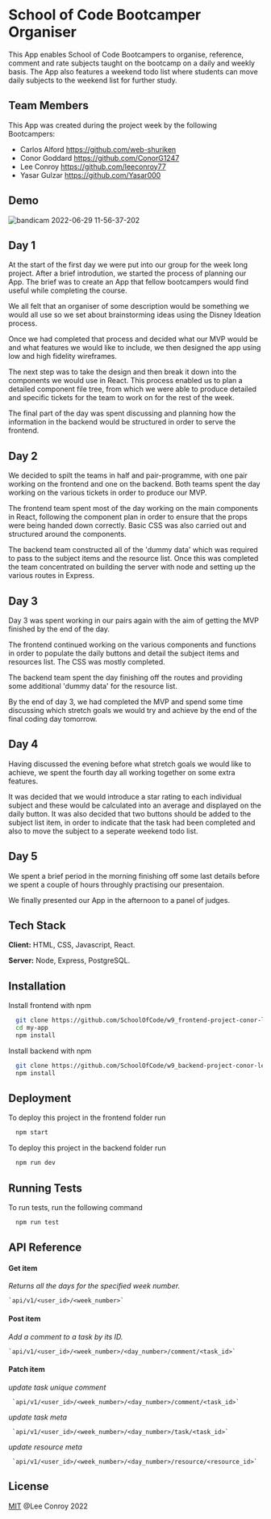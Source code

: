 
# School of Code Bootcamper Organiser

This App enables School of Code Bootcampers to organise, reference, comment and rate subjects taught on the bootcamp on a daily and weekly basis. The App also features a weekend todo list where students can move daily subjects to the weekend list for further study.
## Team Members 

This App was created during the project week by the following Bootcampers:

- Carlos Alford  https://github.com/web-shuriken
- Conor Goddard  https://github.com/ConorG1247
- Lee Conroy  https://github.com/leeconroy77
- Yasar Gulzar  https://github.com/Yasar000


## Demo



![bandicam 2022-06-29 11-56-37-202](https://user-images.githubusercontent.com/90255369/176423074-ae9437b8-225b-4250-a065-f0a370a462f0.gif)
## Day 1

At the start of the first day we were put into our group for the week long project. After a brief introdution, we started the process of planning our App. The brief was to create an App that fellow bootcampers would find useful while completing the course. 

We all felt that an organiser of some description would be something we would all use so we set about brainstorming ideas using the Disney Ideation process.

Once we had completed that process and decided what our MVP would be and what features we would like to include, we then designed the app using low and high fidelity wireframes. 

The next step was to take the design and then break it down into the components we would use in React. This process enabled us to plan a detailed component file tree, from which we were able to produce detailed and specific tickets for the team to work on for the rest of the week.

The final part of the day was spent discussing and planning how the information in the backend would be structured in order to serve the frontend.
## Day 2

We decided to spilt the teams in half and pair-programme, with one pair working on the frontend and one on the backend. Both teams spent the day working on the various tickets in order to produce our MVP. 

The frontend team spent most of the day working on the main components in React, following the component plan in order to ensure that the props were being handed down correctly. Basic CSS was also carried out and structured around the components.

The backend team constructed all of the 'dummy data' which was required to pass to the subject items and the resource list. Once this was completed the team concentrated on building the server with node and setting up the various routes in Express.
## Day 3

Day 3 was spent working in our pairs again with the aim of getting the MVP finished by the end of the day. 

The frontend continued working on the various components and functions in order to populate the daily buttons and detail the subject items and resources list. The CSS was mostly completed.

The backend team spent the day finishing off the routes and providing some additional 'dummy data' for the resource list. 

By the end of day 3, we had completed the MVP and spend some time discussing which stretch goals we would try and achieve by the end of the final coding day tomorrow.
## Day 4

Having discussed the evening before what stretch goals we would like to achieve, we spent the fourth day all working together on some extra features.

It was decided that we would introduce a star rating to each individual subject and these would be calculated into an average and displayed on the daily button. It was also decided that two buttons should be added to the subject list item, in order to indicate that the task had been completed and also to move the subject to a seperate weekend todo list.


## Day 5

We spent a brief period in the morning finishing off some last details before we spent a couple of hours throughly practising our presentaion.

We finally presented our App in the afternoon to a panel of judges.
## Tech Stack

**Client:** HTML, CSS, Javascript, React.

**Server:** Node, Express, PostgreSQL.


## Installation

Install frontend with npm

```bash
  git clone https://github.com/SchoolOfCode/w9_frontend-project-conor-lee-yasar-carlos
  cd my-app
  npm install
```
    
Install backend with npm

```bash
  git clone https://github.com/SchoolOfCode/w9_backend-project-conor-lee-yasar-carlos
  npm install
```
## Deployment


To deploy this project in the frontend folder run

```bash
  npm start
```
To deploy this project in the backend folder run

```bash
  npm run dev
```


## Running Tests

To run tests, run the following command

```bash
  npm run test
```


## API Reference


#### Get item
_Returns all the days for the specified week number._


    `api/v1/<user_id>/<week_number>`





#### Post item
_Add a comment to a task by its ID._

    `api/v1/<user_id>/<week_number>/<day_number>/comment/<task_id>`





#### Patch item

_update task unique comment_

     `api/v1/<user_id>/<week_number>/<day_number>/comment/<task_id>`

  _update task meta_

     `api/v1/<user_id>/<week_number>/<day_number>/task/<task_id>`

  _update resource meta_

     `api/v1/<user_id>/<week_number>/<day_number>/resource/<resource_id>`


## License

[MIT](https://choosealicense.com/licenses/mit/) @Lee Conroy 2022
